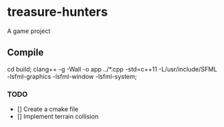 # treasure-hunters
A game project

## Compile

cd build;
clang++ -g -Wall -o app ../*.cpp -std=c++11 -L/usr/include/SFML \
    -lsfml-graphics -lsfml-window -lsfml-system;

### TODO

- [] Create a cmake file
- [] Implement terrain collision
